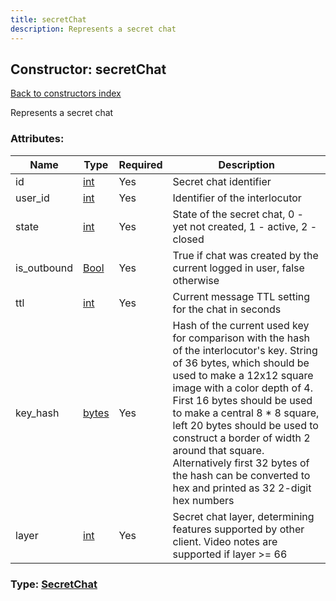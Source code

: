 ```yaml
---
title: secretChat
description: Represents a secret chat
---
```

## Constructor: secretChat  
[Back to constructors index](index.md)



Represents a secret chat

### Attributes:

| Name     |    Type       | Required | Description |
|----------|---------------|----------|-------------|
|id|[int](../types/int.md) | Yes|Secret chat identifier|
|user\_id|[int](../types/int.md) | Yes|Identifier of the interlocutor|
|state|[int](../types/int.md) | Yes|State of the secret chat, 0 - yet not created, 1 - active, 2 - closed|
|is\_outbound|[Bool](../types/Bool.md) | Yes|True if chat was created by the current logged in user, false otherwise|
|ttl|[int](../types/int.md) | Yes|Current message TTL setting for the chat in seconds|
|key\_hash|[bytes](../types/bytes.md) | Yes|Hash of the current used key for comparison with the hash of the interlocutor's key. String of 36 bytes, which should be used to make a 12x12 square image with a color depth of 4. First 16 bytes should be used to make a central 8 * 8 square, left 20 bytes should be used to construct a border of width 2 around that square. Alternatively first 32 bytes of the hash can be converted to hex and printed as 32 2-digit hex numbers|
|layer|[int](../types/int.md) | Yes|Secret chat layer, determining features supported by other client. Video notes are supported if layer >= 66|



### Type: [SecretChat](../types/SecretChat.md)


